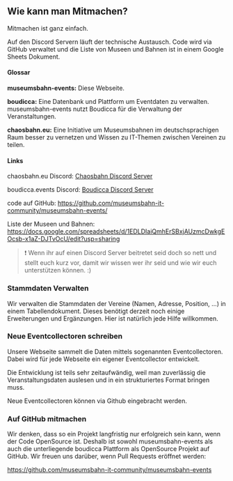 ## Wie kann man Mitmachen?

Mitmachen ist ganz einfach.

Auf den Discord Servern läuft der technische Austausch. Code wird via GitHub verwaltet und die 
Liste von Museen und Bahnen ist in einem Google Sheets Dokument.

#### Glossar

**museumsbahn-events:** Diese Webseite.  

**boudicca:** Eine Datenbank und Plattform um Eventdaten zu verwalten. museumsbahn-events nutzt Boudicca für die Verwaltung der Veranstaltungen.

**chaosbahn.eu:** Eine Initiative um Museumsbahnen im deutschsprachigen Raum besser zu vernetzen und Wissen zu IT-Themen zwischen 
Vereinen zu teilen.

#### Links

chaosbahn.eu Discord: [Chaosbahn Discord Server](https://discord.gg/ADJFadsEHB)

boudicca.events Discord: [Boudicca Discord Server](https://discord.gg/3ZZK4BT8GY)

code auf GitHub: https://github.com/museumsbahn-it-community/museumsbahn-events/

Liste der Museen und Bahnen: https://docs.google.com/spreadsheets/d/1EDLDIaiQmhErSBxjAUzmcDwkgEOcsb-x1aZ-DJTvOcU/edit?usp=sharing

> ❗ Wenn ihr auf einen Discord Server beitretet seid doch so nett und stellt euch kurz vor, damit wir wissen wer ihr seid
> und wie wir euch unterstützen können. :)

### Stammdaten Verwalten

Wir verwalten die Stammdaten der Vereine (Namen, Adresse, Position, ...) in einem Tabellendokument.
Dieses benötigt derzeit noch einige Erweiterungen und Ergänzungen. Hier ist natürlich jede Hilfe willkommen.

### Neue Eventcollectoren schreiben

Unsere Webseite sammelt die Daten mittels sogenannten Eventcollectoren. Dabei wird für jede Webseite
ein eigener Eventcollector entwickelt.

Die Entwicklung ist teils sehr zeitaufwändig, weil man zuverlässig die Veranstaltungsdaten auslesen und in ein
strukturiertes Format bringen muss.

Neue Eventcollectoren können via Github eingebracht werden.

### Auf GitHub mitmachen

Wir denken, dass so ein Projekt langfristig nur erfolgreich sein kann, wenn der Code OpenSource ist.
Deshalb ist sowohl museumsbahn-events als auch die unterliegende boudicca Plattform als OpenSource Projekt auf GitHub.
Wir freuen uns darüber, wenn Pull Requests eröffnet werden:

https://github.com/museumsbahn-it-community/museumsbahn-events

